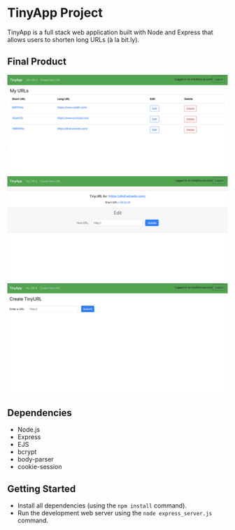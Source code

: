 # TinyApp Project

TinyApp is a full stack web application built with Node and Express that allows users to shorten long URLs (à la bit.ly).

## Final Product

!["screenshot of URLs page"](https://github.com/bshaw89/tinyapp/blob/master/docs/urls-page.png?raw=true)
!["screenshot of edit URLs page"](https://github.com/bshaw89/tinyapp/blob/master/docs/edit-url-page.png?raw=true)
!["screenshot of create new URL page"](https://github.com/bshaw89/tinyapp/blob/master/docs/create-new-url-page.png?raw=true)

## Dependencies

- Node.js
- Express
- EJS
- bcrypt
- body-parser
- cookie-session

## Getting Started

- Install all dependencies (using the `npm install` command).
- Run the development web server using the `node express_server.js` command.